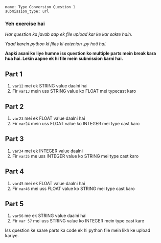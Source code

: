 ```ngMeta
name: Type Conversion Question 1
submission_type: url
```

### Yeh exercise hai
*Har question ka javab aap ek file upload kar ke kar sakte hain.*

*Yaad karein python ki files ki extenion .py hoti hai.*

**Aapki asani ke liye humne iss question ko multiple parts mein break kara hua hai. Lekin aapne ek hi file mein submission karni hai.**

## Part 1
1. `var12` mei ek STRING value daalni hai
2. Fir `var13` mein uss STRING value ko FLOAT mei typecast karo

## Part 2
1. `var23` mei ek FLOAT value daalni hai
2. Fir `var24` mein uss FLOAT value ko INTEGER mei type cast karo

## Part 3
1. `var34` mei ek INTEGER value daalni
2. Fir `var35` me uss INTEGER value ko STRING mei type cast karo

## Part 4
1. `var45` mei ek FLOAT value daalni hai
2. Fir `var46` mei uss FLOAT value ko STRING mei type cast karo

## Part 5
1. `var56` me ek STRING value daalni hai
2. Fir `var 57` mei uss STRING value ko INTEGER mein type cast kare

Iss question ke saare parts ka code ek hi python file mein likh ke upload kariye.

